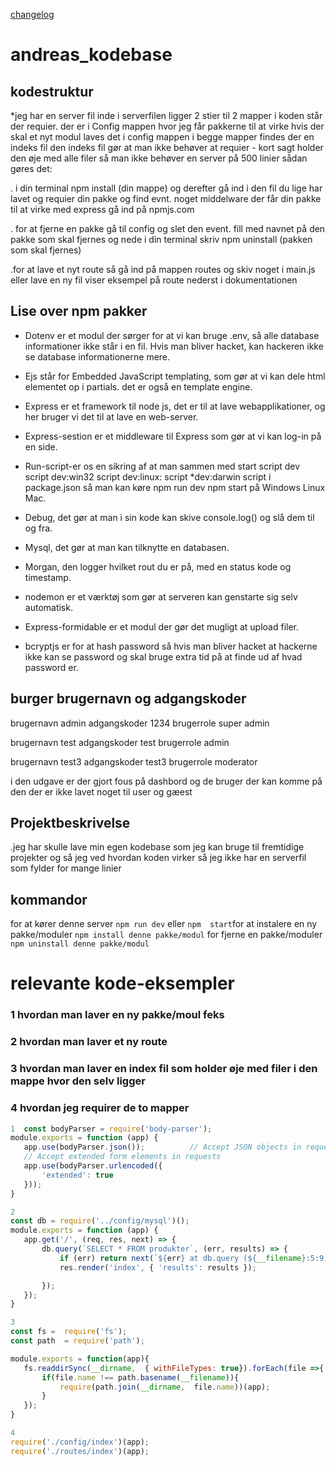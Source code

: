[changelog](./CHANGELOG.md)
# andreas_kodebase

## kodestruktur 
*jeg har en server fil inde i serverfilen ligger 2 stier til 2 mapper  i koden står der requier. der er i Config mappen hvor jeg får pakkerne til at virke hvis der skal  et nyt modul  laves det i  config mappen 
i begge mapper findes der en indeks fil den indeks fil gør at man ikke behøver at requier - kort sagt holder den øje med alle filer  så man  ikke behøver en server på 500 linier
sådan gøres det:

. i din terminal npm install (din mappe) og derefter gå ind i den fil du lige har  lavet og requier din pakke og find evnt. noget middelware der får din pakke til at virke med express gå ind på npmjs.com

. for at fjerne en pakke gå til config og slet den event. fill  med navnet på den pakke som skal fjernes og nede i din terminal skriv npm uninstall (pakken som skal  fjernes)

.for at lave et nyt route så gå ind på mappen routes og skiv noget i main.js eller lave en ny fil viser eksempel på route nederst i dokumentationen
## Lise over  npm pakker
* Dotenv er et modul der sørger for at vi kan bruge .env, så alle database informationer ikke står i en fil. Hvis man bliver hacket, kan hackeren ikke se database informationerne mere.

* Ejs står for Embedded JavaScript templating, som gør at vi kan dele html elementet op i partials. det er også en template engine.

* Express er et framework til node js, det er til at lave webapplikationer,  og her bruger vi det til at lave en         web-server.

* Express-sestion er et middleware til Express som gør at vi kan log-in på en side.

* Run-script-er os en sikring af at man sammen med start script dev script dev:win32 script dev:linux: script
*dev:darwin script i package.json så man kan køre npm run dev npm start på Windows Linux Mac. 

* Debug, det gør at man i sin kode kan skive console.log() og slå dem til og fra. 

* Mysql, det gør at man kan tilknytte en databasen. 

* Morgan, den logger hvilket rout du er på, med en status kode og timestamp.

* nodemon er et værktøj som gør at serveren kan genstarte sig selv automatisk.

* Express-formidable er et modul der gør det mugligt at upload filer.

* bcryptjs er for at hash password så hvis man bliver hacket at hackerne ikke kan se password og skal bruge extra tid på at finde ud af hvad password er.
## burger brugernavn og adgangskoder
brugernavn admin  adgangskoder 1234 brugerrole  super admin

brugernavn test adgangskoder test brugerrole admin

brugernavn test3 adgangskoder test3 brugerrole moderator

i den udgave er der gjort fous på dashbord og de bruger der kan komme på den der er  ikke lavet noget til user og gæest

## Projektbeskrivelse
.jeg  har skulle lave min egen kodebase som jeg kan bruge til fremtidige projekter og så jeg ved hvordan koden virker så jeg ikke har en serverfil som fylder for mange linier
## kommandor
for at kører denne server `npm run dev` eller `npm  start`for at instalere en ny pakke/moduler `npm install denne pakke/modul` for fjerne en pakke/moduler `npm uninstall denne pakke/modul` 

# relevante kode-eksempler
### 1 hvordan man laver en ny pakke/moul feks 
### 2 hvordan man laver et ny route
### 3 hvordan man laver en index fil som holder øje med filer i den mappe hvor den selv ligger
### 4 hvordan jeg requirer de to  mapper

 ``` javascript
1  const bodyParser = require('body-parser');
module.exports = function (app) {
    app.use(bodyParser.json());          // Accept JSON objects in requests
    // Accept extended form elements in requests
    app.use(bodyParser.urlencoded({
        'extended': true
    }));
}
  ```
 ``` javascript
2 
 const db = require('../config/mysql')();
module.exports = function (app) {
    app.get('/', (req, res, next) => {
        db.query(`SELECT * FROM produkter`, (err, results) => {
            if (err) return next(`${err} at db.query (${__filename}:5:9)`);
            res.render('index', { 'results': results });

        });
    });
}
  ```
 ``` javascript
3
const fs =  require('fs');
const path  = require('path');

module.exports = function(app){
    fs.readdirSync(__dirname,  { withFileTypes: true}).forEach(file =>{
        if(file.name !== path.basename(__filename)){
            require(path.join(__dirname,  file.name))(app);
        }
    });
}
```
 ``` javascript
4 
require('./config/index')(app);
require('./routes/index')(app);
 ```